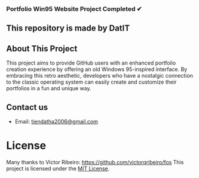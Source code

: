 ### Portfolio Win95 Website Project Completed ✔

## This repository is made by DatIT

## About This Project
This project aims to provide GitHub users with an enhanced portfolio creation experience by offering an old Windows 95-inspired interface. By embracing this retro aesthetic, developers who have a nostalgic connection to the classic operating system can easily create and customize their portfolios in a fun and unique way.

## Contact us
- Email: tiendatha2006@gmail.com

# License
Many thanks to Victor Ribeiro: https://github.com/victorqribeiro/fos
This project is licensed under the [MIT License](LICENSE).
